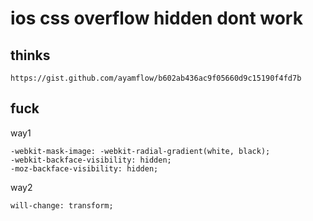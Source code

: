 # ios css overflow hidden dont work

## thinks 

```
https://gist.github.com/ayamflow/b602ab436ac9f05660d9c15190f4fd7b
```

## fuck

way1

```
-webkit-mask-image: -webkit-radial-gradient(white, black);
-webkit-backface-visibility: hidden;
-moz-backface-visibility: hidden;
```

way2 

```
will-change: transform;
```